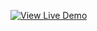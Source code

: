 [![View Live Demo](https://img.shields.io/badge/View%20Live%20Demo-Click%20Here-blue?style=for-the-badge)](https://sdp42.github.io/Personal_Portfolio/)

